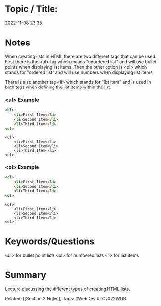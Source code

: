 # Topic / Title: 

2022-11-08
23:35


# Notes
When creating lists in HTML there are two different tags that can be used. First there is the \<ul> tag which means "unordered list" and will use bullet points when displaying list items. Then the other option is \<ol> which stands for "ordered list" and will use numbers when displaying list items

There is also another tag \<li> which stands for "list item" and is used in both tags when defining the list items within the list.
### \<ul> Example
```html
<ul>
	<li>First Item</li>
	<li>Second Item</li>
	<li>Third Item</li>
<ul>
```

```ad-success
<ul>
	<li>First Item</li>
	<li>Second Item</li>
	<li>Third Item</li>
<ul>
```

### \<ol> Example
```html
<ol>
	<li>First Item</li>
	<li>Second Item</li>
	<li>Third Item</li>
<ol>
```

```ad-success
<ol>
	<li>First Item</li>
	<li>Second Item</li>
	<li>Third Item</li>
<ol>
```
# Keywords/Questions
\<ul> for bullet point lists
\<ol> for numbered lists
\<li> for list items
# Summary
Lecture discussing the different types of creating HTML lists.

Related: [[Section 2 Notes]]
Tags: #WebDev #TC2022WDB 